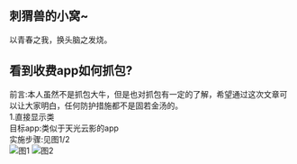## 刺猬兽的小窝~
以青春之我，换头脑之发烧。
## 看到收费app如何抓包?
前言:本人虽然不是抓包大牛，但是也对抓包有一定的了解，希望通过这次文章可以让大家明白，任何防护措施都不是固若金汤的。
<br>
1.直接显示类
<br>
目标app:类似于天光云影的app
<br>
实施步骤:见图1/2
<br>
![图1](https://ooo.0x0.ooo/2025/05/18/OdvvW1.jpg "图1")
![图2](https://ooo.0x0.ooo/2025/05/18/OdvyyI.jpg "图2")
